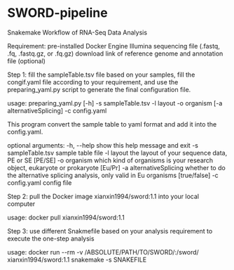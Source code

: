 # SWORD-pipeline
Snakemake Workflow of RNA-Seq Data Analysis

Requirement:
pre-installed Docker Engine
Illumina sequencing file (.fastq, .fq, .fastq.gz, or .fq.gz)
download link of reference genome and annotation file (optional)

Step 1:
fill the sampleTable.tsv file based on your samples, fill the congif.yaml file according to your requirement, and use the preparing_yaml.py script to generate the final configuration file.

usage: preparing_yaml.py [-h] -s sampleTable.tsv -l layout -o organism
                         [-a alternativeSplicing] -c config.yaml

This program convert the sample table to yaml format and add it into the config.yaml.

optional arguments:
  -h, --help            show this help message and exit
  -s sampleTable.tsv    sample table file
  -l layout             the layout of your sequence data, PE or SE [PE/SE]
  -o organism           which kind of organisms is your research object,
                        eukaryote or prokaryote [Eu/Pr]
  -a alternativeSplicing
                        whether to do the alternative splicing analysis, only
                        valid in Eu organisms [true/false]
  -c config.yaml        config file
  
  Step 2:
  pull the Docker image xianxin1994/sword:1.1 into your local computer
  
  usage: docker pull xianxin1994/sword:1.1
  
  Step 3:
  use different Snakmefile based on your analysis requirement to execute the one-step analysis
  
  usage: docker run --rm -v /ABSOLUTE/PATH/TO/SWORD/:/sword/ xianxin1994/sword:1.1 snakemake -s SNAKEFILE 
  
